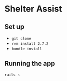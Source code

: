 # Shelter Assist

## Set up

* `git clone `
* `rvm install 2.7.2`
* `bundle install`

## Running the app

```
rails s
```
